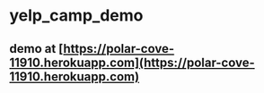 # yelp_camp_demo
## demo at [https://polar-cove-11910.herokuapp.com](https://polar-cove-11910.herokuapp.com)
